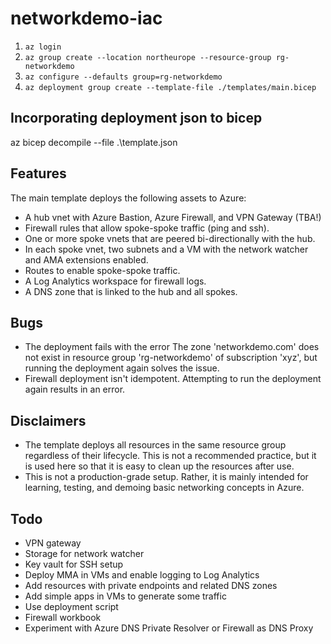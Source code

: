 # networkdemo-iac

1. `az login`
2. `az group create --location northeurope --resource-group rg-networkdemo`
3. `az configure --defaults group=rg-networkdemo`
4. `az deployment group create --template-file ./templates/main.bicep`

## Incorporating deployment json to bicep

az bicep decompile --file .\template.json

## Features

The main template deploys the following assets to Azure:
* A hub vnet with Azure Bastion, Azure Firewall, and VPN Gateway (TBA!)
* Firewall rules that allow spoke-spoke traffic (ping and ssh).
* One or more spoke vnets that are peered bi-directionally with the hub.
* In each spoke vnet, two subnets and a VM with the network watcher and AMA extensions enabled.
* Routes to enable spoke-spoke traffic.
* A Log Analytics workspace for firewall logs.
* A DNS zone that is linked to the hub and all spokes.

## Bugs

* The deployment fails with the error The zone 'networkdemo.com' does not exist in resource group 'rg-networkdemo' of subscription 'xyz', but running the deployment again solves the issue.
* Firewall deployment isn't idempotent. Attempting to run the deployment again results in an error.

## Disclaimers

* The template deploys all resources in the same resource group regardless of their lifecycle. This is not a recommended practice, but it is used here so that it is easy to clean up the resources after use.
* This is not a production-grade setup. Rather, it is mainly intended for learning, testing, and demoing basic networking concepts in Azure.

## Todo

* VPN gateway
* Storage for network watcher
* Key vault for SSH setup
* Deploy MMA in VMs and enable logging to Log Analytics
* Add resources with private endpoints and related DNS zones
* Add simple apps in VMs to generate some traffic
* Use deployment script
* Firewall workbook
* Experiment with Azure DNS Private Resolver or Firewall as DNS Proxy